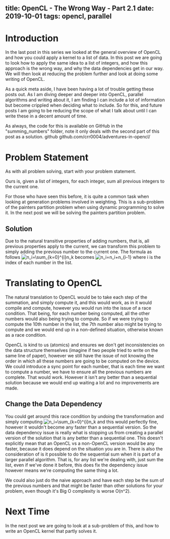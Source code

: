 title: OpenCL - The Wrong Way - Part 2.1
date: 2019-10-01
tags: opencl, parallel
---
# Introduction

In the last post in this series we looked at the general overview of OpenCL and how you could apply a kernel to a list of data. In this post we are going to look how to apply the same idea to a list of integers, and how this approach is the wrong way, and why the data dependencies get in our way. We will then look at reducing the problem further and look at doing some writing of OpenCL.

As a quick meta aside, I have been having a lot of trouble getting these posts out. As I am diving deeper and deeper into OpenCL, parallel algorithms and writing about it, I am finding I can include a lot of information but become crippled when deciding what to include. So for this, and future posts I am going to be reducing the scope of what I talk about until I can write these in a decent amount of time.

As always, the code for this is available on GitHub in the "summing_numbers" folder, note it only deals with the second part of this post as a solution.
github github.com/crr0004/adventures-in-opencl/ 

# Problem Statement

As with all problem solving, start with your problem statement. 

Ours is, given a list of integers, for each integer, sum all previous integers to the current one.

For those who have seen this before, it is quite a common task when looking at generation problems involved in weighting. This is a sub-problem of the painters partition problem when using dynamic programming to solve it. In the next post we will be solving the painters partition problem.

## Solution

Due to the natural transitive properties of adding numbers, that is, all previous properties apply to the current, we can transform this problem to simply adding the previous number to the current one. The formula as follows ![n_i=\\sum_{k=0}^{i}n_k](http://latex.codecogs.com/gif.latex?n_i=\\sum_{k=0}^{i}n_k) becomes ![n_i=n_i+n_{i-1}](http://latex.codecogs.com/gif.latex?n_i=n_i+n_{i-1}) where i is the index of each number in the list.

# Translating to OpenCL

The natural translation to OpenCL would be to take each step of the summation, and simply compute it, and this would work, as in it would compile and compute, however you would run into the issue of a race condition. That being, for each number being computed, all the other numbers would also being trying to compute. So if we were trying to compute the 10th number in the list, the 7th number also might be trying to compute and we would end up in a non-defined situation, otherwise known as a race condition.

OpenCL is kind to us (atomics) and ensures we don't get inconsistencies on the data structure themselves (imagine if two people tried to write on the same line of paper), however we still have the issue of not knowing the order in which all these numbers are going to be computed on the device. We could introduce a sync point for each number, that is each time we want to compute a number, we have to ensure all the previous numbers are complete. That would work. However it isn't any better than a sequential solution because we would end up waiting a lot and no improvements are made.

## Change the Data Dependency

You could get around this race condition by undoing the transformation and simply computing ![n_i=\\sum_{k=0}^{i}n_k](http://latex.codecogs.com/gif.latex?n_i=\\sum_{k=0}^{i}n_k) and this would perfectly fine, however it wouldn't become any faster than a sequential version. So the data dependency issue is really what is stopping us from creating a parallel version of the solution that is any better than a sequential one. This doesn't explicitly mean that an OpenCL vs a non-OpenCL version would be any faster, because it does depend on the situation you are in. There is also the consideration of is it possible to do the sequential sum when it is part of a larger parallel algorithm. That is, for any list we're dealing with, just sum the list, even if we've done it before, this does fix the dependency issue however means we're computing the same thing a lot.

We could also just do the naive approach and have each step be the sum of the previous numbers and that might be faster than other solutions for your problem, even though it's Big O complexity is worse O(n^2).

# Next Time

In the next post we are going to look at a sub-problem of this, and how to write an OpenCL kernel that partly solves it.
